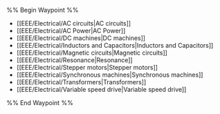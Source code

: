 %% Begin Waypoint %%
- [[EEE/Electrical/AC circuits|AC circuits]]
- [[EEE/Electrical/AC Power|AC Power]]
- [[EEE/Electrical/DC machines|DC machines]]
- [[EEE/Electrical/Inductors and Capacitors|Inductors and Capacitors]]
- [[EEE/Electrical/Magnetic circuits|Magnetic circuits]]
- [[EEE/Electrical/Resonance|Resonance]]
- [[EEE/Electrical/Stepper motors|Stepper motors]]
- [[EEE/Electrical/Synchronous machines|Synchronous machines]]
- [[EEE/Electrical/Transformers|Transformers]]
- [[EEE/Electrical/Variable speed drive|Variable speed drive]]

%% End Waypoint %%